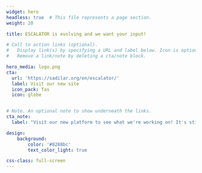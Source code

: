 ```yaml
---
widget: hero
headless: true  # This file represents a page section.
weight: 20

title: ESCALATOR is evolving and we want your input!

# Call to action links (optional).
#   Display link(s) by specifying a URL and label below. Icon is optional for `cta`.
#   Remove a link/note by deleting a cta/note block.

hero_media: logo.png
cta:
  url: 'https://sadilar.org/en/escalator/'
  label: Visit our new site
  icon_pack: fas
  icon: globe


# Note. An optional note to show underneath the links.
cta_note:
  label: "Visit our new platform to see what we're working on! It's still a work in progress, but there's already lots to explore — and your feedback will help us shape it into a valuable resource for our community."

design:
    background:
        color: '#8288bc'
        text_color_light: true

css-class: full-screen
---
```



